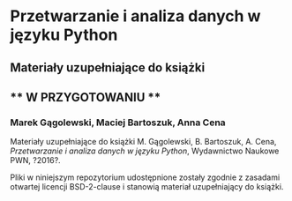 #  Przetwarzanie i analiza danych w języku Python #
##       Materiały uzupełniające do książki       ##
##             ** W PRZYGOTOWANIU **              ##
### Marek Gągolewski, Maciej Bartoszuk, Anna Cena ###


Materiały uzupełniające do książki
M. Gągolewski, B. Bartoszuk, A. Cena, *Przetwarzanie i analiza danych w języku Python*,
Wydawnictwo Naukowe PWN, ?2016?.

Pliki w niniejszym repozytorium udostępnione zostały zgodnie z zasadami
otwartej licencji BSD-2-clause i stanowią materiał uzupełniający do książki.

<!-- Więcej informacji [na stronie WWW książki](TO_DO_LINK). -->
